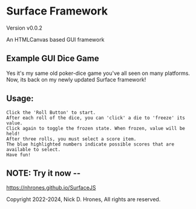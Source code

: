 # Surface Framework
Version v0.0.2

An HTMLCanvas based GUI framework

## Example GUI Dice Game
Yes it's my same old poker-dice game you've all seen on many platforms.    
Now, its back on my newly updated Surface framework!

## Usage:
```
Click the 'Roll Button' to start.    
After each roll of the dice, you can 'click' a die to 'freeze' its value.    
Click again to toggle the frozen state. When frozen, value will be held!
After three rolls, you must select a score item.  
The blue highlighted numbers indicate possible scores that are available to select.
Have fun!
```
## NOTE: Try it now --
https://nhrones.github.io/SurfaceJS

Copyright 2022-2024, Nick D. Hrones, All rights are reserved.
